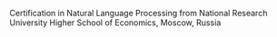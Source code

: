 Certification in Natural Language Processing from National Research University Higher School of Economics, Moscow, Russia